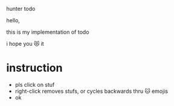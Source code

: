 hunter todo

hello,

this is my implementation of todo

i hope you 😻 it

# instruction

- pls click on stuf
- right-click removes stufs, or cycles backwards thru 🐱 emojis
- ok

